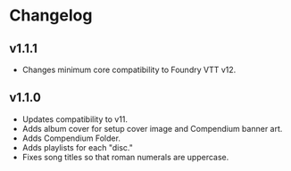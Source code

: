 # Changelog

## v1.1.1

- Changes minimum core compatibility to Foundry VTT v12.

## v1.1.0

- Updates compatibility to v11.
- Adds album cover for setup cover image and Compendium banner art.
- Adds Compendium Folder.
- Adds playlists for each "disc."
- Fixes song titles so that roman numerals are uppercase.
